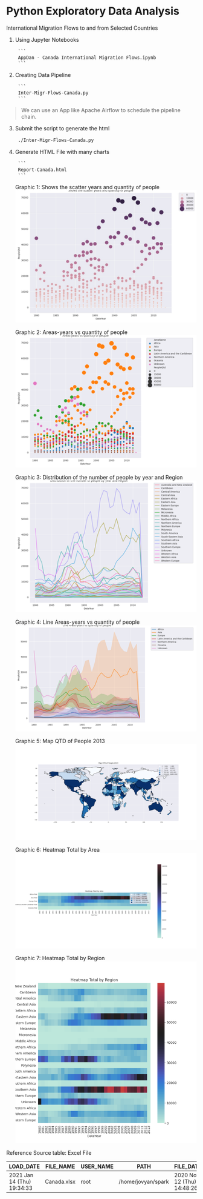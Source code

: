 # Python Exploratory Data Analysis

International Migration Flows to and from Selected Countries

1. Using Jupyter Notebooks

        ```
        AppDan - Canada International Migration Flows.ipynb
        ```
2. Creating Data Pipeline

        ```
        Inter-Migr-Flows-Canada.py
        ```

> We can use an App like Apache Airflow to schedule the pipeline chain.

3. Submit the script to generate the html

   ```bash
    ./Inter-Migr-Flows-Canada.py
   ```

4. Generate HTML File with many charts

        ```
        Report-Canada.html
        ```

    Graphic 1: Shows the scatter years and quantity of people
    ![Fig1](Fig-BubbleYears.jpg)

    Graphic 2: Areas-years vs quantity of people
    ![Fig2](Fig-YearArea.png)

    Graphic 3: Distribution of the number of people by year and Region
    ![Fig2](Fig-YearRegion.png)

    Graphic 4: Line Areas-years vs quantity of people
    ![Fig2](Fig-LineYearArea.png)

    Graphic 5: Map QTD of People 2013
    ![Fig2](Map2013.png)

    Graphic 6: Heatmap Total by Area
    ![Fig6](HeatmapArea.png)

    Graphic 7: Heatmap Total by Region
    ![Fig7](HeatmapRegion.png)

Reference Source table: Excel File

| LOAD_DATE | FILE_NAME | USER_NAME | PATH | FILE_DATE | SIZE | HASH_MD5 | HASH_SHA256 |
|---|---|---|---|---|---|---|---|
| 2021 Jan 14 (Thu) 19:34:33 | Canada.xlsx | root | /home/jovyan/spark | 2020 Nov 12 (Thu) 14:48:26 | 217195 | ba18e956238fbd164e3c063d7bf100af | dd2022b503cb434b6a2e72e6576d01d10a45f60cf2ff1fcdd5b34cebef590576  |